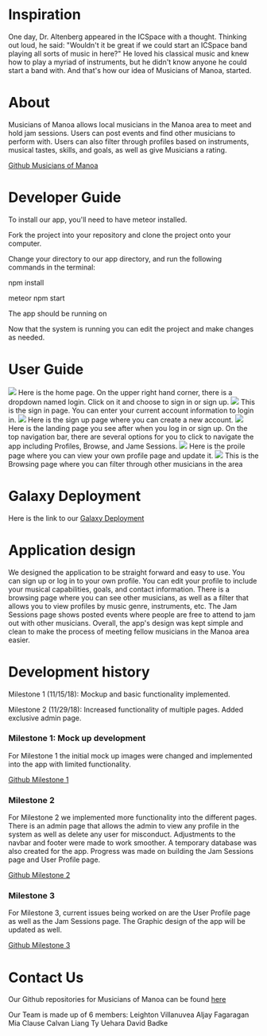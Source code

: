 # Inspiration

One day, Dr. Altenberg appeared in the ICSpace with a thought.  Thinking out loud, he said: "Wouldn't it be great if we could start an ICSpace band playing all sorts of music in here?"  He loved his classical music and knew how to play a myriad of instruments, but he didn't know anyone he could start a band with. And that's how our idea of Musicians of Manoa, started.

# About

Musicians of Manoa allows local musicians in the Manoa area to meet and hold jam sessions.  Users can post events and find other musicians to perform with.  Users can also filter through profiles based on instruments, musical tastes, skills, and goals, as well as give Musicians a rating.
 
 [Github Musicians of Manoa](https://github.com/musiciansofmanoa)

# Developer Guide
To install our app, you'll need to have meteor installed. 

Fork the project into your repository and clone the project onto your computer. 

Change your directory to our app directory, and run the following commands in the terminal: 

npm install

meteor npm start

The app should be running on 

Now that the system is running you can edit the project and make changes as needed.  

# User Guide

<img src="../images/Landing_image_1.jpg"> 
Here is the home page. On the upper right hand corner, there is a dropdown named login. Click on it and choose to sign in or sign up.

<img src="../images/signin_image.jpg">
This is the sign in page. You can enter your current account information to login in.

<img src="../images/signup_image.PNG">
Here is the sign up page where you can create a new account. 

<img src="../images/Landing_image_2.jpg">
Here is the landing page you see after when you log in or sign up. On the top navigation bar, there are several options for you to click to navigate the app including Profiles, Browse, and Jame Sessions.

<img src="../images/Profile_image.jpg">
Here is the proile page where you can view your own profile page and update it.

<img src="../images/Browse_image.jpg"> 
This is the Browsing page where you can filter through other musicians in the area
 
# Galaxy Deployment

Here is the link to our [Galaxy Deployment](http://musiciansofmanoa.meteorapp.com/#/)

# Application design

We designed the application to be straight forward and easy to use. You can sign up or log in to your own profile. You can edit your profile to include your musical capabilities, goals, and contact information. There is a browsing page where you can see other musicians, as well as a filter that allows you to view profiles by music genre, instruments, etc. The Jam Sessions page shows posted events where people are free to attend to jam out with other musicians. Overall, the app's design was kept simple and clean to make the process of meeting fellow musicians in the Manoa area easier.  

# Development history

Milestone 1 (11/15/18): Mockup and basic functionality implemented.

Milestone 2 (11/29/18): Increased functionality of multiple pages. Added exclusive admin page.

### Milestone 1: Mock up development

For Milestone 1 the initial mock up images were changed and implemented into the app with limited functionality. 

[Github Milestone 1](https://github.com/musiciansofmanoa/musiciansofmanoa/projects/2) 

### Milestone 2

For Milestone 2 we implemented more functionality into the different pages.  There is an admin page that allows the admin to view any profile in the system as well as delete any user for misconduct.  Adjustments to the navbar and footer were made to work smoother.  A temporary database was also created for the app.  Progress was made on building the Jam Sessions page and User Profile page.  

[Github Milestone 2](https://github.com/musiciansofmanoa/musiciansofmanoa/projects/3)

### Milestone 3

For Milestone 3, current issues being worked on are the User Profile page as well as the Jam Sessions page.  The Graphic design of the app will be updated as well. 

[Github Milestone 3](https://github.com/musiciansofmanoa/musiciansofmanoa/projects/4)

# Contact Us 

Our Github repositories for Musicians of Manoa can be found [here](https://github.com/musiciansofmanoa)

Our Team is made up of 6 members:
Leighton Villanuvea
Aljay Fagaragan
Mia Clause
Calvan Liang
Ty Uehara
David Badke 
